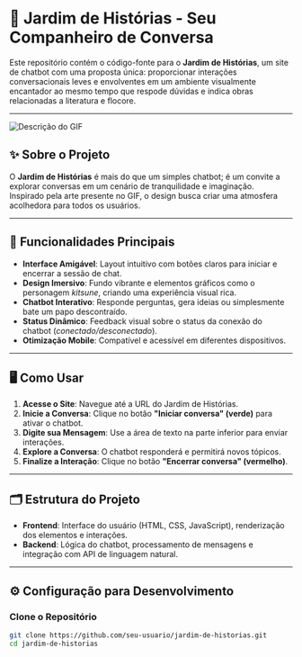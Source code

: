 # 🌸 Jardim de Histórias - Seu Companheiro de Conversa

Este repositório contém o código-fonte para o **Jardim de Histórias**, um site de chatbot com uma proposta única: proporcionar interações conversacionais leves e envolventes em um ambiente visualmente encantador ao mesmo tempo que respode dúvidas e indica obras relacionadas a literatura e flocore. 


---
![Descrição do GIF](videochatbot.gif)

## ✨ Sobre o Projeto
O **Jardim de Histórias** é mais do que um simples chatbot; é um convite a explorar conversas em um cenário de tranquilidade e imaginação.  
Inspirado pela arte presente no GIF, o design busca criar uma atmosfera acolhedora para todos os usuários.

---

## 🚀 Funcionalidades Principais
- **Interface Amigável**: Layout intuitivo com botões claros para iniciar e encerrar a sessão de chat.  
- **Design Imersivo**: Fundo vibrante e elementos gráficos como o personagem *kitsune*, criando uma experiência visual rica.  
- **Chatbot Interativo**: Responde perguntas, gera ideias ou simplesmente bate um papo descontraído.  
- **Status Dinâmico**: Feedback visual sobre o status da conexão do chatbot (*conectado/desconectado*).  
- **Otimização Mobile**: Compatível e acessível em diferentes dispositivos.  

---

## 🖥️ Como Usar
1. **Acesse o Site**: Navegue até a URL do Jardim de Histórias.  
2. **Inicie a Conversa**: Clique no botão **"Iniciar conversa" (verde)** para ativar o chatbot.  
3. **Digite sua Mensagem**: Use a área de texto na parte inferior para enviar interações.  
4. **Explore a Conversa**: O chatbot responderá e permitirá novos tópicos.  
5. **Finalize a Interação**: Clique no botão **"Encerrar conversa" (vermelho)**.  

---

## 🗂️ Estrutura do Projeto
- **Frontend**: Interface do usuário (HTML, CSS, JavaScript), renderização dos elementos e interações.  
- **Backend**: Lógica do chatbot, processamento de mensagens e integração com API de linguagem natural.  

---

## ⚙️ Configuração para Desenvolvimento

### Clone o Repositório
```bash
git clone https://github.com/seu-usuario/jardim-de-historias.git
cd jardim-de-historias
